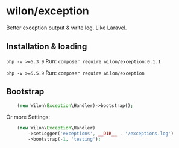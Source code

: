 # wilon/exception

Better exception output & write log. Like Laravel.

## Installation & loading

`php -v >=5.3.9` Run:  `composer require wilon/exception:0.1.1`

`php -v >=5.5.9` Run:  `composer require wilon/exception`

## Bootstrap

```php
    (new Wilon\Exception\Handler)->bootstrap();
```

Or more Settings:

```php
    (new Wilon\Exception\Handler)
        ->setLogger('exceptions', __DIR__ . '/exceptions.log')
        ->bootstrap(-1, 'testing');
```

